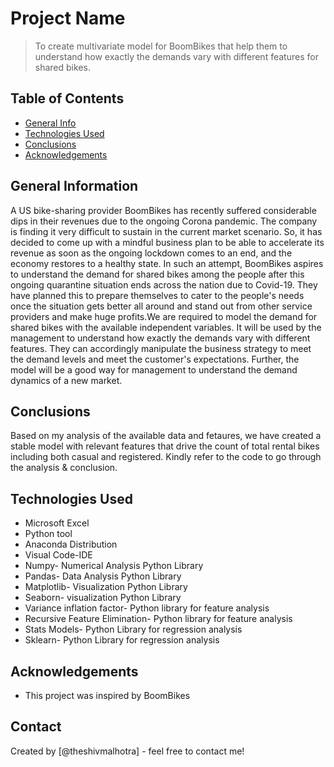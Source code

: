 # Project Name
> To create multivariate model for BoomBikes that help them to understand how exactly the demands vary with different features for shared bikes.
## Table of Contents
* [General Info](#general-information)
* [Technologies Used](#technologies-used)
* [Conclusions](#conclusions)
* [Acknowledgements](#acknowledgements)

<!-- You can include any other section that is pertinent to your problem -->

## General Information
A US bike-sharing provider BoomBikes has recently suffered considerable dips in their revenues due to the ongoing Corona pandemic. The company is finding it very difficult to sustain in the current market scenario. So, it has decided to come up with a mindful business plan to be able to accelerate its revenue as soon as the ongoing lockdown comes to an end, and the economy restores to a healthy state. In such an attempt, BoomBikes aspires to understand the demand for shared bikes among the people after this ongoing quarantine situation ends across the nation due to Covid-19. They have planned this to prepare themselves to cater to the people's needs once the situation gets better all around and stand out from other service providers and make huge profits.We are required to model the demand for shared bikes with the available independent variables. It will be used by the management to understand how exactly the demands vary with different features. They can accordingly manipulate the business strategy to meet the demand levels and meet the customer's expectations. Further, the model will be a good way for management to understand the demand dynamics of a new market. 

<!-- You don't have to answer all the questions - just the ones relevant to your project. -->

## Conclusions
Based on my analysis of the available data and fetaures, we have created a stable model with relevant features that drive the count of total rental bikes including both casual and registered. Kindly refer to the code to go through the analysis & conclusion.

<!-- You don't have to answer all the questions - just the ones relevant to your project. -->


## Technologies Used
* Microsoft Excel<br />
* Python tool<br />
* Anaconda Distribution<br />
* Visual Code-IDE<br />
* Numpy- Numerical Analysis Python Library<br />
* Pandas- Data Analysis Python Library<br />
* Matplotlib- Visualization Python Library<br />
* Seaborn- visualization Python Library<br />
* Variance inflation factor- Python library for feature analysis<br />
* Recursive Feature Elimination- Python library for feature analysis<br />
* Stats Models- Python Library for regression analysis<br />
* Sklearn- Python Library for regression analysis<br />

<!-- As the libraries versions keep on changing, it is recommended to mention the version of library used in this project -->

## Acknowledgements
- This project was inspired by BoomBikes<br />


## Contact
Created by [@theshivmalhotra] - feel free to contact me!


<!-- Optional -->
<!-- ## License -->
<!-- This project is open source and available under the [... License](). -->

<!-- You don't have to include all sections - just the one's relevant to your project -->